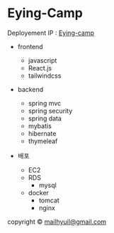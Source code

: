 # Eying-Camp

Deployement IP : [Eying-camp](https://3.34.191.96)

- frontend
  - javascript
  - React.js
  - tailwindcss

- backend
  - spring mvc
  - spring security
  - spring data
  - mybatis
  - hibernate
  - thymeleaf
  
- 배포
  - EC2
  - RDS
    - mysql
  - docker
    - tomcat
    - nginx
  
copyright &copy; mailhyuil@gmail.com
